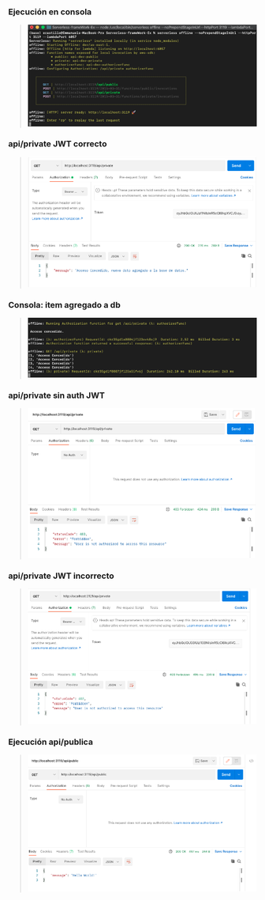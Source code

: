 ### Ejecución en consola
> ![alt text](https://github.com/forcesk/Serverless-frameWork-Ex/blob/e1dbd07e175a0d98172575ae6cf179aedd4d15c2/images/image2.png)
### api/private JWT correcto
> ![alt text](https://github.com/forcesk/Serverless-frameWork-Ex/blob/e1dbd07e175a0d98172575ae6cf179aedd4d15c2/images/image3.png)
### Consola: item agregado a db
> ![alt text](https://github.com/forcesk/Serverless-frameWork-Ex/blob/e1dbd07e175a0d98172575ae6cf179aedd4d15c2/images/image1.png)
### api/private sin auth JWT
> ![alt text](https://github.com/forcesk/Serverless-frameWork-Ex/blob/e1dbd07e175a0d98172575ae6cf179aedd4d15c2/images/image5.png)
### api/private JWT incorrecto
> ![alt text](https://github.com/forcesk/Serverless-frameWork-Ex/blob/ea9bc4fc8490dbf7fc76baf0e3d03a2d86e4b315/images/image6.png)
### Ejecución api/publica
> ![alt text](https://github.com/forcesk/Serverless-frameWork-Ex/blob/e1dbd07e175a0d98172575ae6cf179aedd4d15c2/images/image4.png)
